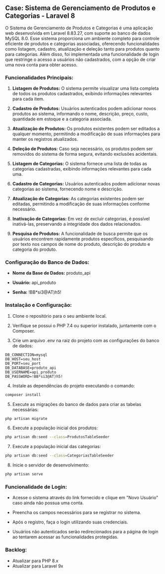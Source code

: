 ## Case: Sistema de Gerenciamento de Produtos e Categorias - Laravel 8

O Sistema de Gerenciamento de Produtos e Categorias é uma aplicação web desenvolvida em Laravel 8.83.27, com suporte ao banco de dados MySQL 8.0. Esse sistema proporciona um ambiente completo para controle eficiente de produtos e categorias associadas, oferecendo funcionalidades como listagem, cadastro, atualização e deleção tanto para produtos quanto para categorias. Além disso, foi implementada uma funcionalidade de login que restringe o acesso a usuários não cadastrados, com a opção de criar uma nova conta para obter acesso.

### Funcionalidades Principais:

1. **Listagem de Produtos:** O sistema permite visualizar uma lista completa de todos os produtos cadastrados, exibindo informações relevantes para cada item.

2. **Cadastro de Produtos:** Usuários autenticados podem adicionar novos produtos ao sistema, informando o nome, descrição, preço, custo, quantidade em estoque e a categoria associada.

3. **Atualização de Produtos:** Os produtos existentes podem ser editados a qualquer momento, permitindo a modificação de suas informações para manter os registros atualizados.

4. **Deleção de Produtos:** Caso seja necessário, os produtos podem ser removidos do sistema de forma segura, evitando exclusões acidentais.

5. **Listagem de Categorias:** O sistema fornece uma lista de todas as categorias cadastradas, exibindo informações relevantes para cada uma.

6. **Cadastro de Categorias:** Usuários autenticados podem adicionar novas categorias ao sistema, fornecendo nome e descrição.

7. **Atualização de Categorias:** As categorias existentes podem ser editadas, permitindo a modificação de suas informações conforme necessário.

8. **Inativação de Categorias:** Em vez de excluir categorias, é possível inativá-las, preservando a integridade dos dados relacionados.

9. **Pesquisa de Produtos:** A funcionalidade de busca permite que os usuários encontrem rapidamente produtos específicos, pesquisando por texto nos campos de nome do produto, descrição do produto e categoria do produto.

### Configuração do Banco de Dados:

- **Nome da Base de Dados:** produto_api

- **Usuário:** api_produto

- **Senha:** !BB*si3@AT)h5!

### Instalação e Configuração:

1. Clone o repositório para o seu ambiente local.

2. Verifique se possui o PHP 7.4 ou superior instalado, juntamente com o Composer.

3. Crie um arquivo .env na raiz do projeto com as configurações do banco de dados:

```dotenv
DB_CONNECTION=mysql
DB_HOST=seu_host
DB_PORT=seu_port
DB_DATABASE=produto_api
DB_USERNAME=api_produto
DB_PASSWORD=!BB*si3@AT)h5!
```

4. Instale as dependências do projeto executando o comando:

```bash
composer install
```

5. Execute as migrações do banco de dados para criar as tabelas necessárias:

```bash
php artisan migrate
```
6. Execute a população inicial dos produtos:

```bash
php artisan db:seed --class=ProdutosTableSeeder
```

7. Execute a população inicial das categorias:

```bash
php artisan db:seed --class=CategoriasTableSeeder
```

8. Inicie o servidor de desenvolvimento:

```bash
php artisan serve
```

### Funcionalidade de Login:

- Acesse o sistema através do link fornecido e clique em "Novo Usuário" caso ainda não possua uma conta.

- Preencha os campos necessários para se registrar no sistema.

- Após o registro, faça o login utilizando suas credenciais.

- Usuários não autenticados serão redirecionados para a página de login ao tentarem acessar as funcionalidades protegidas.

### Backlog:

- Atualizar para PHP 8.x
- Atualizar para Laravel 9x
